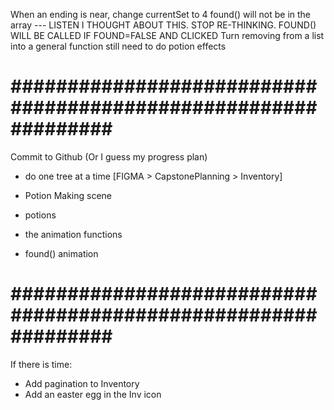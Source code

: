 When an ending is near, change currentSet to 4
found() will not be in the array --- LISTEN I THOUGHT ABOUT THIS. STOP RE-THINKING. FOUND() WILL BE CALLED IF FOUND=FALSE AND CLICKED
Turn removing from a list into a general function
still need to do potion effects

# ############################################################### #

Commit to Github (Or I guess my progress plan)
- do one tree at a time [FIGMA > CapstonePlanning > Inventory]

- Potion Making scene
- potions

- the animation functions
- found() animation

# ############################################################### #


If there is time:
- Add pagination to Inventory
- Add an easter egg in the Inv icon